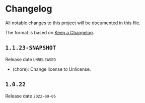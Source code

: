 # Changelog

All notable changes to this project will be documented in this file.

The format is based on [Keep a Changelog](https://keepachangelog.com/en/1.0.0/).

## `1.1.23-SNAPSHOT`

Release date `UNRELEASED`

- (chore): Change license to Unlicense.

## `1.0.22`

Release date `2022-09-05`
